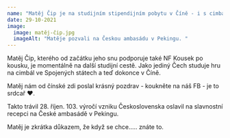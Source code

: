 ```yaml
---
name: "Matěj Čip je na studijním stipendijním pobytu v Číně - i s cimbálem "
date: 29-10-2021
image:
  image: matěj-čip.jpg
  imageAlt: "Matěje pozvali na Českou ambasádu v Pekingu. "
---
```

Matěj Čip, kterého od začátku jeho snu podporuje také NF Kousek po kousku, je momentálně na další studijní cestě. Jako jediný Čech studuje hru na cimbál ve Spojených státech a teď dokonce v Číně.

Matěj nám od čínské zdi poslal krásný pozdrav - koukněte na náš FB - je to srdcař ❤. 

Takto trávil 28. říjen. 103. výročí vzniku Československa oslavil na slavnostní recepci na České ambasádě v Pekingu.

Matěj je zkrátka důkazem, že když se chce..... znáte to.